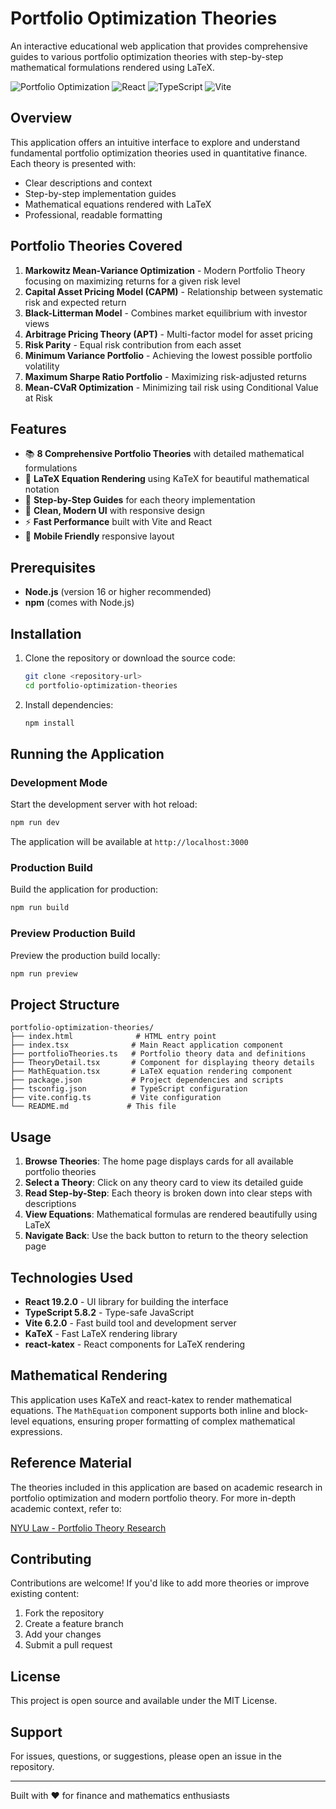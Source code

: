 # Portfolio Optimization Theories

An interactive educational web application that provides comprehensive guides to various portfolio optimization theories with step-by-step mathematical formulations rendered using LaTeX.

![Portfolio Optimization](https://img.shields.io/badge/Portfolio-Optimization-blue)
![React](https://img.shields.io/badge/React-19.2.0-61DAFB?logo=react)
![TypeScript](https://img.shields.io/badge/TypeScript-5.8.2-3178C6?logo=typescript)
![Vite](https://img.shields.io/badge/Vite-6.2.0-646CFF?logo=vite)

## Overview

This application offers an intuitive interface to explore and understand fundamental portfolio optimization theories used in quantitative finance. Each theory is presented with:

- Clear descriptions and context
- Step-by-step implementation guides
- Mathematical equations rendered with LaTeX
- Professional, readable formatting

## Portfolio Theories Covered

1. **Markowitz Mean-Variance Optimization** - Modern Portfolio Theory focusing on maximizing returns for a given risk level
2. **Capital Asset Pricing Model (CAPM)** - Relationship between systematic risk and expected return
3. **Black-Litterman Model** - Combines market equilibrium with investor views
4. **Arbitrage Pricing Theory (APT)** - Multi-factor model for asset pricing
5. **Risk Parity** - Equal risk contribution from each asset
6. **Minimum Variance Portfolio** - Achieving the lowest possible portfolio volatility
7. **Maximum Sharpe Ratio Portfolio** - Maximizing risk-adjusted returns
8. **Mean-CVaR Optimization** - Minimizing tail risk using Conditional Value at Risk

## Features

- 📚 **8 Comprehensive Portfolio Theories** with detailed mathematical formulations
- 📐 **LaTeX Equation Rendering** using KaTeX for beautiful mathematical notation
- 🎯 **Step-by-Step Guides** for each theory implementation
- 🎨 **Clean, Modern UI** with responsive design
- ⚡ **Fast Performance** built with Vite and React
- 📱 **Mobile Friendly** responsive layout

## Prerequisites

- **Node.js** (version 16 or higher recommended)
- **npm** (comes with Node.js)

## Installation

1. Clone the repository or download the source code:
   ```bash
   git clone <repository-url>
   cd portfolio-optimization-theories
   ```

2. Install dependencies:
   ```bash
   npm install
   ```

## Running the Application

### Development Mode

Start the development server with hot reload:

```bash
npm run dev
```

The application will be available at `http://localhost:3000`

### Production Build

Build the application for production:

```bash
npm run build
```

### Preview Production Build

Preview the production build locally:

```bash
npm run preview
```

## Project Structure

```
portfolio-optimization-theories/
├── index.html              # HTML entry point
├── index.tsx              # Main React application component
├── portfolioTheories.ts   # Portfolio theory data and definitions
├── TheoryDetail.tsx       # Component for displaying theory details
├── MathEquation.tsx       # LaTeX equation rendering component
├── package.json           # Project dependencies and scripts
├── tsconfig.json          # TypeScript configuration
├── vite.config.ts         # Vite configuration
└── README.md             # This file
```

## Usage

1. **Browse Theories**: The home page displays cards for all available portfolio theories
2. **Select a Theory**: Click on any theory card to view its detailed guide
3. **Read Step-by-Step**: Each theory is broken down into clear steps with descriptions
4. **View Equations**: Mathematical formulas are rendered beautifully using LaTeX
5. **Navigate Back**: Use the back button to return to the theory selection page

## Technologies Used

- **React 19.2.0** - UI library for building the interface
- **TypeScript 5.8.2** - Type-safe JavaScript
- **Vite 6.2.0** - Fast build tool and development server
- **KaTeX** - Fast LaTeX rendering library
- **react-katex** - React components for LaTeX rendering

## Mathematical Rendering

This application uses KaTeX and react-katex to render mathematical equations. The `MathEquation` component supports both inline and block-level equations, ensuring proper formatting of complex mathematical expressions.

## Reference Material

The theories included in this application are based on academic research in portfolio optimization and modern portfolio theory. For more in-depth academic context, refer to:

[NYU Law - Portfolio Theory Research](https://ncpl.law.nyu.edu/wp-content/uploads/pdfs/2003/Conf2003_Gruber_Final.pdf)

## Contributing

Contributions are welcome! If you'd like to add more theories or improve existing content:

1. Fork the repository
2. Create a feature branch
3. Add your changes
4. Submit a pull request

## License

This project is open source and available under the MIT License.

## Support

For issues, questions, or suggestions, please open an issue in the repository.

---

Built with ❤️ for finance and mathematics enthusiasts
